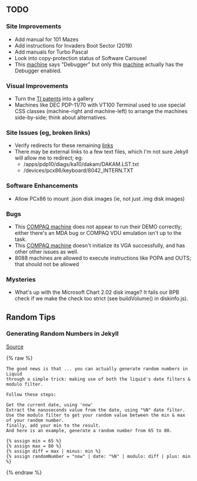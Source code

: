 ## TODO

### Site Improvements

  - Add manual for 101 Mazes
  - Add instructions for Invaders Boot Sector (2019)
  - Add manuals for Turbo Pascal
  - Look into copy-protection status of Software Carousel
  - This [machine](/machines/dec/pdp11/1170/monitor/) says "Debugger" but only this [machine](/machines/dec/pdp11/1170/monitor/debugger/) actually has the Debugger enabled.

### Visual Improvements

  - Turn the [TI patents](/machines/ti/ti57/patents/) into a gallery
  - Machines like DEC PDP-11/70 with VT100 Terminal used to use special CSS classes (machine-right and machine-left) to arrange the machines side-by-side; think about alternatives.

### Site Issues (eg, broken links)

  - Verify redirects for these remaining [links](/assets/tests/links/)
  - There may be external links to a few text files, which I'm not sure Jekyll will allow me to redirect; eg:
      - /apps/pdp10/diags/ka10/dakam/DAKAM.LST.txt
      - /devices/pcx86/keyboard/8042_INTERN.TXT

### Software Enhancements

  - Allow PCx86 to mount .json disk images (ie, not just .img disk images)

### Bugs

  - This [COMPAQ machine](https://www.pcjs.org/software/pcx86/sys/dos/compaq/1.12/) does not appear to run their DEMO correctly; either there's an MDA bug or COMPAQ VDU emulation isn't up to the task.
  - This [COMPAQ machine](https://www/pcjs.org/machines/pcx86/compaq/deskpro386/other/2048kb/debugger/visual/machine.xml) doesn't initialize its VGA successfully, and has other other issues as well.
  - 8088 machines are allowed to execute instructions like POPA and OUTS; that should not be allowed

### Mysteries

  - What's up with the Microsoft Chart 2.02 disk image? It fails our BPB check if we make the check too strict (see buildVolume() in diskinfo.js).
    
## Random Tips

### Generating Random Numbers in Jekyll

[Source](https://www.131-studio.com/blogs/shopify-conversion/generate-random-numbers-using-liquid-shopify)

{% raw %}

    The good news is that ... you can actually generate random numbers in Liquid
    through a simple trick: making use of both the liquid's date filters & modulo filter.
    
    Follow these steps:

    Get the current date, using 'now'
    Extract the nanoseconds value from the date, using "%N" date filter.
    Use the modulo filter to get your random value between the min & max of your random number.
    finally, add your min to the result.
    And here is an example, generate a random number from 65 to 80.

    {% assign min = 65 %}
    {% assign max = 80 %}
    {% assign diff = max | minus: min %}
    {% assign randomNumber = "now" | date: "%N" | modulo: diff | plus: min %}

{% endraw %}
